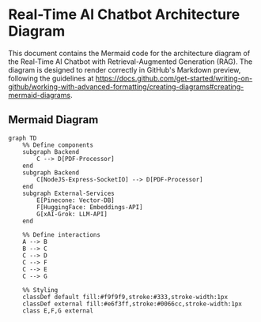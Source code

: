 # Real-Time AI Chatbot Architecture Diagram

This document contains the Mermaid code for the architecture diagram of the Real-Time AI Chatbot with Retrieval-Augmented Generation (RAG). The diagram is designed to render correctly in GitHub's Markdown preview, following the guidelines at https://docs.github.com/get-started/writing-on-github/working-with-advanced-formatting/creating-diagrams#creating-mermaid-diagrams.

## Mermaid Diagram

```mermaid
graph TD
    %% Define components
    subgraph Backend
        C --> D[PDF-Processor]
    end
    subgraph Backend
        C[NodeJS-Express-SocketIO] --> D[PDF-Processor]
    end
    subgraph External-Services
        E[Pinecone: Vector-DB]
        F[HuggingFace: Embeddings-API]
        G[xAI-Grok: LLM-API]
    end

    %% Define interactions
    A --> B
    B --> C
    C --> D
    C --> F
    C --> E
    C --> G

    %% Styling
    classDef default fill:#f9f9f9,stroke:#333,stroke-width:1px
    classDef external fill:#e6f3ff,stroke:#0066cc,stroke-width:1px
    class E,F,G external
```
